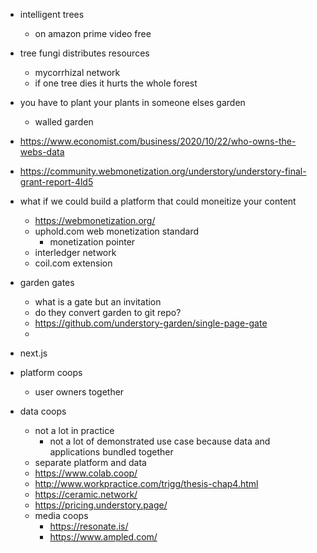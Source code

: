 - intelligent trees
	- on amazon prime video free
- tree fungi distributes resources
	- mycorrhizal network
	- if one tree dies it hurts the whole forest
- you have to plant your plants in someone elses garden
	- walled garden
- https://www.economist.com/business/2020/10/22/who-owns-the-webs-data
- https://community.webmonetization.org/understory/understory-final-grant-report-4ld5
- what if we could build a platform that could moneitize your content
	- https://webmonetization.org/
	- uphold.com web monetization standard
		- monetization pointer
	- interledger network
	- coil.com extension

- garden gates
	- what is a gate but an invitation
	- do they convert garden to git repo?
	- https://github.com/understory-garden/single-page-gate
	- 

- next.js
- platform coops
	- user owners together
- data coops
	- not a lot in practice
		- not a lot of demonstrated use case because data and applications bundled together
	- separate platform and data
	- https://www.colab.coop/
	- http://www.workpractice.com/trigg/thesis-chap4.html
	- https://ceramic.network/
	- https://pricing.understory.page/
	- media coops
		- https://resonate.is/
		- https://www.ampled.com/